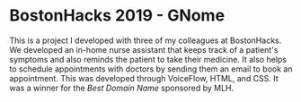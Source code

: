 # BostonHacks 2019 - GNome
This is a project I developed with three of my colleagues at BostonHacks. We developed an in-home nurse assistant that 
keeps track of a patient's symptoms and also reminds the patient to take their medicine. It also helps to schedule appointments with doctors by sending them an email to book an appointment. This was developed through VoiceFlow, HTML, and CSS. It was a winner 
for the *Best Domain Name* sponsored by MLH.
